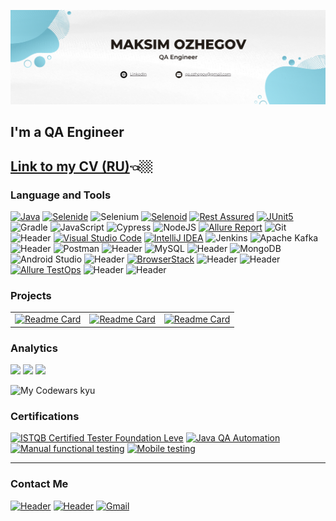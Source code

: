 [![Header](https://github.com/ozhegov/ozhegov/blob/main/assets/banner.png)](http://www.linkedin.com/in/maksim-ozhegov)
## I'm a QA Engineer

[Link to my CV (RU)]()👈🏼
--

### Language and Tools

[![Java](https://custom-icon-badges.demolab.com/badge/-Java-%23ED8B00?style=for-the-badge&logo=java-icon_123&logoColor=white)](#)
[![Selenide](https://custom-icon-badges.demolab.com/badge/-Selenide-%23e4e4e4?style=for-the-badge&logo=selenide)](#)
![Selenium](https://img.shields.io/badge/selenium-%2343B02A?style=for-the-badge&logo=selenium&logoColor=white&color=%2343B02A)
[![Selenoid](https://custom-icon-badges.demolab.com/badge/-Selenoid-%23e4e4e4?style=for-the-badge&logo=selenoid&color=%230084c8&logoColor=white)](#)
[![Rest Assured](https://custom-icon-badges.demolab.com/badge/-REST%20Assured-%23e4e4e4?style=for-the-badge&logo=rest_assured)](#)
[![JUnit5](https://custom-icon-badges.demolab.com/badge/-JUnit5-%23dc524a?style=for-the-badge&logo=junit5)](#)
![Gradle](https://img.shields.io/badge/Gradle-02303A.svg?style=for-the-badge&logo=Gradle&logoColor=white)
![JavaScript](https://img.shields.io/badge/javascript-%23F7DF1E?style=for-the-badge&logo=javascript&logoColor=white&color=%23F7DF1E)
![Cypress](https://img.shields.io/badge/-cypress-%23ffffff?style=for-the-badge&logo=cypress&logoColor=058a5e)
![NodeJS](https://img.shields.io/badge/node.js-6DA55F?style=for-the-badge&logo=nodedotjs&logoColor=white)
[![Allure Report](https://custom-icon-badges.demolab.com/badge/-Allure%20Report-000000?style=for-the-badge&logo=allure_report)](#)
![Git](https://img.shields.io/badge/GIT-E44C30?style=for-the-badge&logo=git&logoColor=white)
![Header](https://img.shields.io/badge/Github-090909?style=for-the-badge&logo=github&logoColor=ffffff)
[![Visual Studio Code](https://custom-icon-badges.demolab.com/badge/Visual%20Studio%20Code-0078d7.svg?style=for-the-badge&logo=vsc&logoColor=white)](#)
[![IntelliJ IDEA](https://img.shields.io/badge/IntelliJIDEA-%238756a9.svg?style=for-the-badge&logo=intellij-idea&logoColor=white)](#)
![Jenkins](https://img.shields.io/badge/jenkins-d33833?style=for-the-badge&logo=jenkins&logoColor=black)
![Apache Kafka](https://img.shields.io/badge/Apache%20Kafka-%23e4e4e4?style=for-the-badge&logo=apachekafka&logoColor=black)
![Header](https://img.shields.io/badge/Kibana-37a595?style=for-the-badge&logo=kibana&logoColor=black)
![Postman](https://img.shields.io/badge/Postman-%23FF6C37?style=for-the-badge&logo=postman&logoColor=white)
![Header](https://img.shields.io/badge/Swagger-57936e?style=for-the-badge&logo=swagger&logoColor=7ede2b)
![MySQL](https://img.shields.io/badge/mysql-%234479A1?style=for-the-badge&logo=mysql&logoColor=white&color=%234479A1)
![Header](https://img.shields.io/badge/Clickhouse-090909?style=for-the-badge&logo=clickhouse&logoColor=fcff74)
![MongoDB](https://img.shields.io/badge/MongoDB-%234ea94b.svg?style=for-the-badge&logo=mongodb&logoColor=white)
![Android Studio](https://img.shields.io/badge/android%20studio-346ac1?style=for-the-badge&logo=android%20studio&logoColor=white)
![Header](https://img.shields.io/badge/Appium-%23662d91?style=for-the-badge&logo=appium&logoColor=white)
[![BrowserStack](https://custom-icon-badges.demolab.com/badge/-BrowserStack-%23e4e4e4?style=for-the-badge&logo=browserstack)](#)
![Header](https://img.shields.io/badge/CharlesProxy-%23358c96?style=for-the-badge&logo=charles&logoColor=ffffff)
![Header](https://img.shields.io/badge/Jira-2674f2?style=for-the-badge&logo=Jira&logoColor=white)
[![Allure TestOps](https://custom-icon-badges.demolab.com/badge/-Allure%20TestOps-%23e4e4e4?style=for-the-badge&logo=allure)](#)
![Header](https://img.shields.io/badge/Confluence-%23227ffa?style=for-the-badge&logo=confluence&logoColor=white)
![Header](https://img.shields.io/badge/Redmine-%23e4e4e4?style=for-the-badge&logo=redmine&logoColor=c61e04)

### Projects

||||
|--------|----------|----------|
| [![Readme Card](https://github-readme-stats.vercel.app/api/pin/?username=ozhegov&repo=vikunja_tests)](https://github.com/ozhegov/vikunja_tests) | [![Readme Card](https://github-readme-stats.vercel.app/api/pin/?username=ozhegov&repo=universe_data_ui_tests)](https://github.com/ozhegov/universe_data_ui_tests) | [![Readme Card](https://github-readme-stats.vercel.app/api/pin/?username=ozhegov&repo=universe_data_ui_tests)](https://github.com/ozhegov/universe_data_ui_tests) |



### Analytics
![](http://github-profile-summary-cards.vercel.app/api/cards/stats?username=ozhegov&theme=city_lights)
![](http://github-profile-summary-cards.vercel.app/api/cards/repos-per-language?username=ozhegov&theme=city_lights)
![](http://github-profile-summary-cards.vercel.app/api/cards/profile-details?username=ozhegov&theme=city_lights)

<picture>
 <img alt="My Codewars kyu" src="https://www.codewars.com/users/max.ozhegov/badges/large">
</picture>

### Certifications

[![ISTQB Certified Tester Foundation Leve](https://custom-icon-badges.demolab.com/badge/-ISTQB%20Certified%20Tester-%23e4e4e4?style=for-the-badge&logo=istqb)](https://drive.google.com/file/d/1VjgBD7u8wU9qgtkkL1flbF-oNzeg1hKs/view?usp=sharing)
[![Java QA Automation](https://custom-icon-badges.demolab.com/badge/-Java%20QA%20Automation-%23e4e4e4?style=for-the-badge&logo=java-icon_123)](https://drive.google.com/file/d/1CFOElH9aSRXzG5kwW9dje4y-vlEt1uM8/view?usp=sharing)
[![Manual functional testing](https://custom-icon-badges.demolab.com/badge/-Manual%20Functional%20Testing-%23e4e4e4?style=for-the-badge&logo=bug&logoColor=black)](https://drive.google.com/file/d/1VdWyfk5wJm07I09rRb8f0iy8hidc6OBl/view?usp=sharing)
[![Mobile testing](https://custom-icon-badges.demolab.com/badge/-Mobile%20Testing-%23e4e4e4?style=for-the-badge&logo=cell-phone-)](https://stepik.org/cert/2437577)

---

### Contact Me 

[![Header](https://img.shields.io/badge/Telegram-2CA5E0?style=for-the-badge&logo=telegram&logoColor=white)](https://t.me/ozhegov)
[![Header](https://img.shields.io/badge/LinkedIn-0077B5?style=for-the-badge&logo=linkedin&logoColor=white)](http://www.linkedin.com/in/maksim-ozhegov)
[![Gmail](https://img.shields.io/badge/Email-D14836?style=for-the-badge&logo=gmail&logoColor=white)](mailto:qa.ozhegov@gmail.com)
